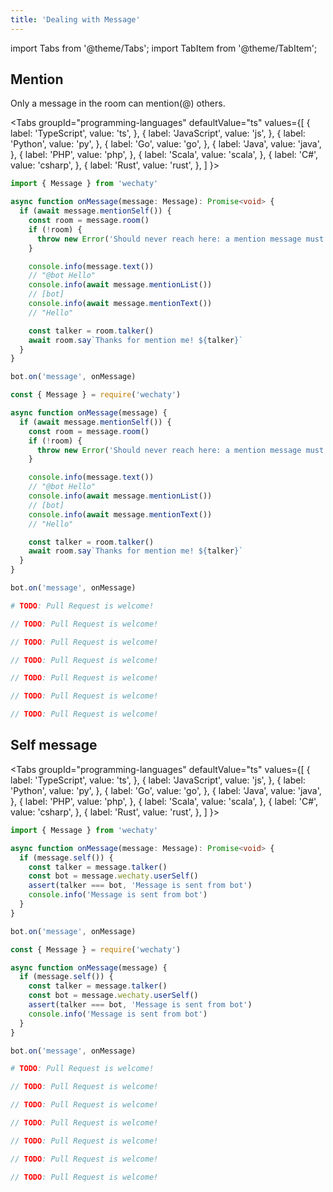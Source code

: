 ```yaml
---
title: 'Dealing with Message'
---
```


import Tabs from '@theme/Tabs';
import TabItem from '@theme/TabItem';

## Mention

Only a message in the room can mention(@) others.

<Tabs
  groupId="programming-languages"
  defaultValue="ts"
  values={[
    { label: 'TypeScript',  value: 'ts', },
    { label: 'JavaScript',  value: 'js', },
    { label: 'Python',      value: 'py', },
    { label: 'Go',          value: 'go', },
    { label: 'Java',        value: 'java', },
    { label: 'PHP',         value: 'php', },
    { label: 'Scala',       value: 'scala', },
    { label: 'C#',          value: 'csharp', },
    { label: 'Rust',        value: 'rust', },
  ]
}>

<TabItem value="ts">

```ts
import { Message } from 'wechaty'

async function onMessage(message: Message): Promise<void> {
  if (await message.mentionSelf()) {
    const room = message.room()
    if (!room) {
      throw new Error('Should never reach here: a mention message must in a room')
    }

    console.info(message.text())
    // "@bot Hello"
    console.info(await message.mentionList())
    // [bot]
    console.info(await message.mentionText())
    // "Hello"

    const talker = room.talker()
    await room.say`Thanks for mention me! ${talker}`
  }
}

bot.on('message', onMessage)
```

</TabItem>
<TabItem value="js">

```js
const { Message } = require('wechaty')

async function onMessage(message) {
  if (await message.mentionSelf()) {
    const room = message.room()
    if (!room) {
      throw new Error('Should never reach here: a mention message must in a room')
    }

    console.info(message.text())
    // "@bot Hello"
    console.info(await message.mentionList())
    // [bot]
    console.info(await message.mentionText())
    // "Hello"

    const talker = room.talker()
    await room.say`Thanks for mention me! ${talker}`
  }
}

bot.on('message', onMessage)
```

</TabItem>
<TabItem value="py">

```py
# TODO: Pull Request is welcome!
```

</TabItem>
<TabItem value="go">

```go
// TODO: Pull Request is welcome!
```

</TabItem>
<TabItem value="java">

```java
// TODO: Pull Request is welcome!
```

</TabItem>
<TabItem value="php">

```php
// TODO: Pull Request is welcome!
```

</TabItem>
<TabItem value="csharp">

```csharp
// TODO: Pull Request is welcome!
```

</TabItem>
<TabItem value="scala">

```scala
// TODO: Pull Request is welcome!
```

</TabItem>
<TabItem value="rust">

```rust
// TODO: Pull Request is welcome!
```

</TabItem>
</Tabs>

## Self message

<Tabs
  groupId="programming-languages"
  defaultValue="ts"
  values={[
    { label: 'TypeScript',  value: 'ts', },
    { label: 'JavaScript',  value: 'js', },
    { label: 'Python',      value: 'py', },
    { label: 'Go',          value: 'go', },
    { label: 'Java',        value: 'java', },
    { label: 'PHP',         value: 'php', },
    { label: 'Scala',       value: 'scala', },
    { label: 'C#',          value: 'csharp', },
    { label: 'Rust',        value: 'rust', },
  ]
}>

<TabItem value="ts">

```ts
import { Message } from 'wechaty'

async function onMessage(message: Message): Promise<void> {
  if (message.self()) {
    const talker = message.talker()
    const bot = message.wechaty.userSelf()
    assert(talker === bot, 'Message is sent from bot')
    console.info('Message is sent from bot')
  }
}

bot.on('message', onMessage)
```

</TabItem>
<TabItem value="js">

```js
const { Message } = require('wechaty')

async function onMessage(message) {
  if (message.self()) {
    const talker = message.talker()
    const bot = message.wechaty.userSelf()
    assert(talker === bot, 'Message is sent from bot')
    console.info('Message is sent from bot')
  }
}

bot.on('message', onMessage)
```

</TabItem>
<TabItem value="py">

```py
# TODO: Pull Request is welcome!
```

</TabItem>
<TabItem value="go">

```go
// TODO: Pull Request is welcome!
```

</TabItem>
<TabItem value="java">

```java
// TODO: Pull Request is welcome!
```

</TabItem>
<TabItem value="php">

```php
// TODO: Pull Request is welcome!
```

</TabItem>
<TabItem value="csharp">

```csharp
// TODO: Pull Request is welcome!
```

</TabItem>
<TabItem value="scala">

```scala
// TODO: Pull Request is welcome!
```

</TabItem>
<TabItem value="rust">

```rust
// TODO: Pull Request is welcome!
```

</TabItem>
</Tabs>
